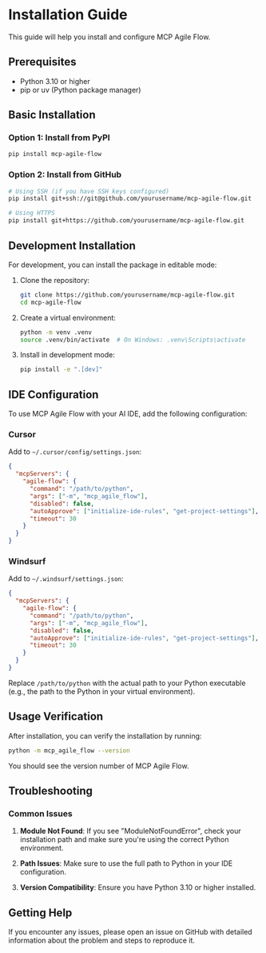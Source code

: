 # Installation Guide

This guide will help you install and configure MCP Agile Flow.

## Prerequisites

- Python 3.10 or higher
- pip or uv (Python package manager)

## Basic Installation

### Option 1: Install from PyPI

```bash
pip install mcp-agile-flow
```

### Option 2: Install from GitHub

```bash
# Using SSH (if you have SSH keys configured)
pip install git+ssh://git@github.com/yourusername/mcp-agile-flow.git

# Using HTTPS
pip install git+https://github.com/yourusername/mcp-agile-flow.git
```

## Development Installation

For development, you can install the package in editable mode:

1. Clone the repository:
   ```bash
   git clone https://github.com/yourusername/mcp-agile-flow.git
   cd mcp-agile-flow
   ```

2. Create a virtual environment:
   ```bash
   python -m venv .venv
   source .venv/bin/activate  # On Windows: .venv\Scripts\activate
   ```

3. Install in development mode:
   ```bash
   pip install -e ".[dev]"
   ```

## IDE Configuration

To use MCP Agile Flow with your AI IDE, add the following configuration:

### Cursor

Add to `~/.cursor/config/settings.json`:

```json
{
  "mcpServers": {
    "agile-flow": {
      "command": "/path/to/python",
      "args": ["-m", "mcp_agile_flow"],
      "disabled": false,
      "autoApprove": ["initialize-ide-rules", "get-project-settings"],
      "timeout": 30
    }
  }
}
```

### Windsurf 

Add to `~/.windsurf/settings.json`:

```json
{
  "mcpServers": {
    "agile-flow": {
      "command": "/path/to/python",
      "args": ["-m", "mcp_agile_flow"],
      "disabled": false,
      "autoApprove": ["initialize-ide-rules", "get-project-settings"],
      "timeout": 30
    }
  }
}
```

Replace `/path/to/python` with the actual path to your Python executable (e.g., the path to the Python in your virtual environment).

## Usage Verification

After installation, you can verify the installation by running:

```bash
python -m mcp_agile_flow --version
```

You should see the version number of MCP Agile Flow.

## Troubleshooting

### Common Issues

1. **Module Not Found**: If you see "ModuleNotFoundError", check your installation path and make sure you're using the correct Python environment.

2. **Path Issues**: Make sure to use the full path to Python in your IDE configuration.

3. **Version Compatibility**: Ensure you have Python 3.10 or higher installed.

## Getting Help

If you encounter any issues, please open an issue on GitHub with detailed information about the problem and steps to reproduce it. 